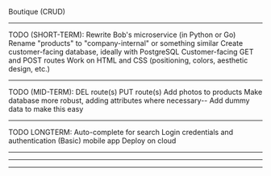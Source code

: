Boutique (CRUD)
******************
TODO (SHORT-TERM):
Rewrite Bob's microservice (in Python or Go)
Rename "products" to "company-internal" or something similar
Create customer-facing database, ideally with PostgreSQL
Customer-facing GET and POST routes 
Work on HTML and CSS (positioning, colors, aesthetic design, etc.)
******************
TODO (MID-TERM):
DEL route(s)
PUT route(s) 
Add photos to products
Make database more robust, adding attributes where necessary-- Add dummy data to make this easy
******************
TODO LONGTERM:
Auto-complete for search
Login credentials and authentication
(Basic) mobile app 
Deploy on cloud
******************
******************
******************

